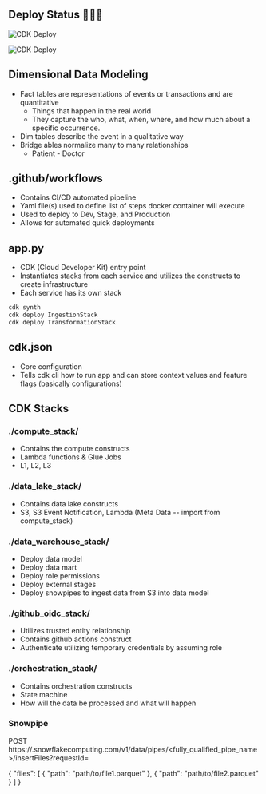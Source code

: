 ## Deploy Status 🚀🚀🚀

<!-- ![CDK Deploy](https://github.com/<your-org-or-username>/<your-repo>/actions/workflows/<workflow-file-name>.yml/badge.svg) -->
![CDK Deploy](https://github.com/cmalaga-code/demo-data-stack-ci-cd/actions/workflows/cdk_workflow.yml/badge.svg)

![CDK Deploy](https://github.com/cmalaga-code/demo-data-stack-ci-cd/actions/workflows/snowflake_workflow.yml/badge.svg)

## Dimensional Data Modeling

- Fact tables are representations of events or transactions and are quantitative
    - Things that happen in the real world
    - They capture the who, what, when, where, and how much about a specific occurrence.
- Dim tables describe the event in a qualitative way
- Bridge ables normalize many to many relationships
    - Patient - Doctor


## .github/workflows 

- Contains CI/CD automated pipeline
- Yaml file(s) used to define list of steps docker container will execute
- Used to deploy to Dev, Stage, and Production
- Allows for automated quick deployments

## app.py

- CDK (Cloud Developer Kit) entry point
- Instantiates stacks from each service and utilizes the constructs to create infrastructure
- Each service has its own stack

```bash
cdk synth
cdk deploy IngestionStack
cdk deploy TransformationStack
```

## cdk.json

- Core configuration
- Tells cdk cli how to run app and can store context values and feature flags (basically configurations)

## CDK Stacks

### ./compute_stack/

- Contains the compute constructs
- Lambda functions & Glue Jobs
- L1, L2, L3

### ./data_lake_stack/

- Contains data lake constructs
- S3, S3 Event Notification, Lambda (Meta Data -- import from compute_stack)

### ./data_warehouse_stack/

- Deploy data model
- Deploy data mart
- Deploy role permissions
- Deploy external stages
- Deploy snowpipes to ingest data from S3 into data model

### ./github_oidc_stack/

- Utilizes trusted entity relationship
- Contains github actions construct
- Authenticate utilizing temporary credentials by assuming role

### ./orchestration_stack/

- Contains orchestration constructs
- State machine
- How will the data be processed and what will happen

### Snowpipe

POST https://<account>.snowflakecomputing.com/v1/data/pipes/<fully_qualified_pipe_name>/insertFiles?requestId=<uuid>

{
  "files": [
    {
      "path": "path/to/file1.parquet"
    },
    {
      "path": "path/to/file2.parquet"
    }
  ]
}


